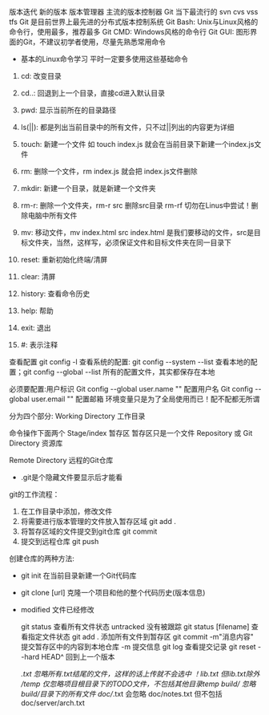 版本迭代 新的版本  版本管理器
主流的版本控制器
Git 当下最流行的
svn
cvs
vss
tfs
Git 是目前世界上最先进的分布式版本控制系统
Git Bash: Unix与Linux风格的命令行，使用最多，推荐最多
Git CMD:  Windows风格的命令行
Git GUI: 图形界面的Git，不建议初学者使用，尽量先熟悉常用命令

- 基本的Linux命令学习
  平时一定要多使用这些基础命令
1. cd: 改变目录
2. cd..: 回退到上一个目录，直接cd进入默认目录
3. pwd: 显示当前所在的目录路径

4. ls(||): 都是列出当前目录中的所有文件，只不过||列出的内容更为详细
5. touch: 新建一个文件 如 touch index.js 就会在当前目录下新建一个index.js文件
6. rm: 删除一个文件，rm index.js 就会把 index.js文件删除

7. mkdir: 新建一个目录，就是新建一个文件夹
8. rm-r: 删除一个文件夹，rm-r src 删除src目录
      rm-rf 切勿在Linus中尝试！删除电脑中所有文件

9. mv: 移动文件，mv index.html src      index.html 是我们要移动的文件，src是目标文件夹，当然，这样写，必须保证文件和目标文件夹在同一目录下

10. reset: 重新初始化终端/清屏
11. clear: 清屏
12. history: 查看命令历史
13. help: 帮助
14. exit: 退出
15. #: 表示注释

查看配置 git config -l
查看系统的配置: git config --system --list
查看本地的配置；git config --global --list
所有的配置文件，其实都保存在本地

必须要配置:用户标识
Git config --global user.name ""   配置用户名
Git config --global user.email ""  配置邮箱
环境变量只是为了全局使用而已！配不配都无所谓

分为四个部分:
Working Directory  工作目录

命令操作下面两个
Stage/index  暂存区  暂存区只是一个文件
Repository 或 Git  Directory  资源库

Remote Directory 远程的Git仓库


- .git是个隐藏文件要显示后才能看

git的工作流程：
1. 在工作目录中添加，修改文件
2. 将需要进行版本管理的文件放入暂存区域   git add .
3. 将暂存区域的文件提交到git仓库  git commit
4. 提交到远程仓库  git push

创建仓库的两种方法:
- git init  在当前目录新建一个Git代码库
- git clone [url]  克隆一个项目和他的整个代码历史(版本信息)

- modified 文件已经修改
   
   git status 查看所有文件状态  untracked 没有被跟踪
   git status [filename] 查看指定文件状态
   git add .     添加所有文件到暂存区
   git commit -m"消息内容" 提交暂存区中的内容到本地仓库 -m 提交信息
   git log  查看提交记录
   git reset --hard HEAD^  回到上一个版本

   *.txt  忽略所有.txt结尾的文件，这样的话上传就不会选中
   ！lib.txt  但lib.txt除外
   /temp  仅忽略项目根目录下的TODO文件，不包括其他目录temp
   build/ 忽略build/目录下的所有文件
   doc/*.txt  会忽略 doc/notes.txt  但不包括 doc/server/arch.txt